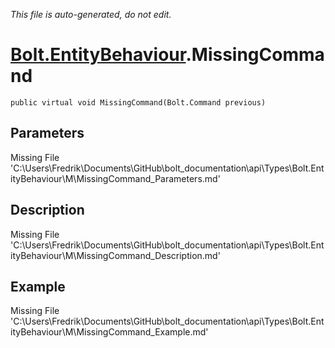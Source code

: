 *This file is auto-generated, do not edit.*

# [Bolt.EntityBehaviour](Types/Bolt.EntityBehaviour.md).MissingCommand
`public virtual void MissingCommand(Bolt.Command previous)`
## Parameters
Missing File 'C:\Users\Fredrik\Documents\GitHub\bolt_documentation\api\Types\Bolt.EntityBehaviour\M\MissingCommand_Parameters.md'
## Description
Missing File 'C:\Users\Fredrik\Documents\GitHub\bolt_documentation\api\Types\Bolt.EntityBehaviour\M\MissingCommand_Description.md'
## Example
Missing File 'C:\Users\Fredrik\Documents\GitHub\bolt_documentation\api\Types\Bolt.EntityBehaviour\M\MissingCommand_Example.md'
